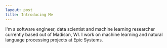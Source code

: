 ```yaml
---
layout: post
title: Introducing Me
---
```


I'm a software engineer, data scientist and machine learning researcher currently based out of Madison, WI. I work on machine learning and natural language processing projects at Epic Systems. 
